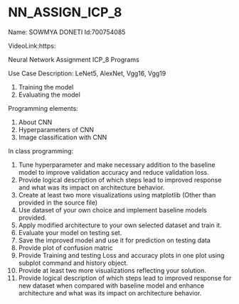 # NN_ASSIGN_ICP_8
Name: SOWMYA DONETI 
Id:700754085

VideoLink:https:

Neural Network Assignment ICP_8 Programs

Use Case Description:
LeNet5, AlexNet, Vgg16, Vgg19
1. Training the model
2. Evaluating the model

Programming elements:
1. About CNN
2. Hyperparameters of CNN
3. Image classification with CNN

In class programming:
1. Tune hyperparameter and make necessary addition to the baseline model to improve validation accuracy
and reduce validation loss.
2. Provide logical description of which steps lead to improved response and what was its impact on
architecture behavior.
3. Create at least two more visualizations using matplotlib (Other than provided in the source file)
4. Use dataset of your own choice and implement baseline models provided.
5. Apply modified architecture to your own selected dataset and train it.
6. Evaluate your model on testing set.
7. Save the improved model and use it for prediction on testing data
8. Provide plot of confusion matric
9. Provide Training and testing Loss and accuracy plots in one plot using subplot command and history object.
10. Provide at least two more visualizations reflecting your solution.
11. Provide logical description of which steps lead to improved response for new dataset when compared with
baseline model and enhance architecture and what was its impact on architecture behavior.
